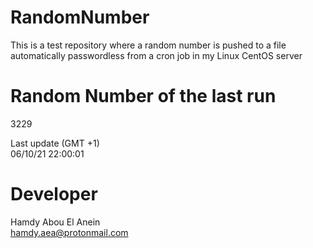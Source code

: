 # RandomNumber    
This is a test repository where a random number is pushed to a file automatically passwordless from a cron job in my Linux CentOS server    
# Random Number of the last run   
3229
      
Last update (GMT +1)    
06/10/21 22:00:01
# Developer    
Hamdy Abou El Anein   
hamdy.aea@protonmail.com
